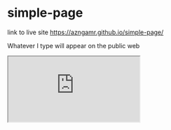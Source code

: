 # simple-page

link to live site https://azngamr.github.io/simple-page/

Whatever I type will appear on the public web

<iframe src="https://docs.google.com/a/gene.com/spreadsheets/d/e/2PACX-1vQ2_30zSEBRw42FU7GASOAIeOJOA_DYbxdU4pxoK_oEVKp04lrOpkIEwzFfa_PNPH5Ff-bNQu1ATJC3/pubhtml?gid=0&amp;single=true&amp;widget=true&amp;headers=false"></iframe>

<div id="anychart-embed-seat-maps-boeing-737" class="anychart-embed anychart-embed-seat-maps-boeing-737">
<script src="https://cdn.anychart.com/releases/8.2.1/js/anychart-base.min.js"></script>
<script src="https://cdn.anychart.com/releases/8.2.1/js/anychart-ui.min.js"></script>
<script src="https://cdn.anychart.com/releases/8.2.1/js/anychart-exports.min.js"></script>
<script src="https://cdn.anychart.com/releases/8.2.1/js/anychart-map.min.js"></script>
<script src="https://code.jquery.com/jquery-latest.min.js"></script>
<script src="https://cdn.anychart.com/csv-data/boeing_737.js"></script>
<div id="ac_style_seat-maps-boeing-737" style="display:none;">
html, body, #container {
    width: 100%;
    height: 100%;
    margin: 0;
    padding: 0;
}
</div>
<script>(function(){
function ac_add_to_head(el){
	var head = document.getElementsByTagName('head')[0];
	head.insertBefore(el,head.firstChild);
}
function ac_add_link(url){
	var el = document.createElement('link');
	el.rel='stylesheet';el.type='text/css';el.media='all';el.href=url;
	ac_add_to_head(el);
}
function ac_add_style(css){
	var ac_style = document.createElement('style');
	if (ac_style.styleSheet) ac_style.styleSheet.cssText = css;
	else ac_style.appendChild(document.createTextNode(css));
	ac_add_to_head(ac_style);
}
ac_add_link('https://cdn.anychart.com/playground-css/seat-map/seat-map-title.css');
ac_add_link('https://cdn.anychart.com/releases/8.2.1/css/anychart-ui.min.css');
ac_add_link('https://cdn.anychart.com/releases/8.2.1/fonts/css/anychart-font.min.css');
ac_add_style(document.getElementById("ac_style_seat-maps-boeing-737").innerHTML);
ac_add_style(".anychart-embed-seat-maps-boeing-737{width:600px;height:450px;}");
})();</script>
<div id="container"></div>
<script>
anychart.onDocumentReady(function () {
    var stage = acgraph.create('container');

    $('#container').append('<div class="seat-map-title">' +
            '<h1>Boeing 737</h1>' +
            '<p>Source <a href="https://cdn.anychart.com/svg-data/seat-map/boeing_737.svg"' +
            'target="_blank">SVG Image</a></p>' + '</div>');

    // get svg file
    $.ajax({
        type: 'GET',
        url: 'https://cdn.anychart.com/svg-data/seat-map/boeing_737.svg',
        // The data that have been used for this sample can be taken from the CDN
        // load SVG image using jQuery ajax
        success: function (svgData) {
            // data for creating a SeatMap
            // from the CDN https://cdn.anychart.com/csv-data/boeing_737.js to data file
            var data = boeingData();
            var chart = anychart.seatMap(data);
            // set svg data,
            chart.geoData(svgData);
            chart.padding([105, 0, 20, 0])
                    // load svg-file how it looked(colors stroke/fill except
                    // for elements of series)
                    .unboundRegions('as-is');

            series = chart.getSeries(0);
            // sets fill series
            series.fill(function () {
                        var attrs = this.attributes;

                        return attrs ? attrs.fill : this.sourceColor;
                    })
                    // sets stroke series
                    .stroke(function () {
                        var attrs = this.attributes;

                        return attrs ? attrs.stroke : this.sourceColor;
                    });

            // sets fill on hover series and select series
            series.hovered().fill(returnColorHoverAndSelect);
            series.selected().fill(returnColorHoverAndSelect);

            // Create chart tooltip own title
            series.tooltip().titleFormat('Place');

            // Create chart tooltip own text
            series.tooltip().format('{%Id}');

            // create label zoom
            var zoomLabel = chart.label(0);
            zoomLabel.text('2x Zoom.')
                    .background('#9E9E9E')
                    .fontColor('#fff')
                    .padding(5)
                    .position('center-top')
                    .offsetX(5)
                    .offsetY(60);

            zoomLabel.listen('click', function () {
                // zoom map in 2 times
                chart.zoom(2);
            });

            // set color for label hover
            zoomLabel.listen('mouseOver', mouseOverLabel);
            zoomLabel.listen('mouseOut', mouseOutLabel);

            // create label zoom to
            var zoomToLabel = chart.label(1);
            zoomToLabel.text('1x Zoom.')
                    .background('#9E9E9E')
                    .fontColor('#fff')
                    .position('center-top')
                    .padding(5)
                    .offsetX(-75)
                    .offsetY(60);

            zoomToLabel.listen('click', function () {
                // zoomTo map
                chart.zoomTo(1);
            });

            // set color for label hover
            zoomToLabel.listen('mouseOver', mouseOverLabel);
            zoomToLabel.listen('mouseOut', mouseOutLabel);

            // label hover info
            var labelHoverPlaceInfo = chart.label(2);
            var labelHoverPlaceInfoFormat = '<span style="color: #545f69; font-size: 14px">' +
                    '<b>Class</b>: %s<br/><b>Place</b>: %s<br/><b>Price</b>: %s</span>';
            labelHoverPlaceInfo.useHtml(true)
                    .padding(10)
                    .hAlign('left')
                    .position('right-top')
                    .anchor('right-top')
                    .offsetY(85)
                    .offsetX(20)
                    .width(250);
            labelHoverPlaceInfo.background({
                fill: '#FCFCFC',
                stroke: '#E1E1E1',
                corners: 3,
                cornerType: 'ROUND'
            });
            labelHoverPlaceInfo.text(anychart.format.subs(labelHoverPlaceInfoFormat, '-', '-', '0'));

            // label select info
            var labelSelectPlace = chart.label(3);
            var labelSelectPlaceFormat = '<span style="color: #545f69; font-size: 14px">' +
                    '<b>Seat Reservation<br/></b><b>Places</b>: %s<br/><b>Total Price</b>: %s</span>';
            labelSelectPlace.useHtml(true)
                    .padding(10)
                    .hAlign('left')
                    .position('right-top')
                    .anchor('right-top')
                    .offsetY(160)
                    .offsetX(20)
                    .width(250);
            labelSelectPlace.background({
                fill: '#FCFCFC',
                stroke: '#E1E1E1',
                corners: 3,
                cornerType: 'ROUND'
            });
            labelSelectPlace.text(anychart.format.subs(labelSelectPlaceFormat, '-', '0'));

            // label info
            var labelInfo = chart.label(4);
            labelInfo.useHtml(true)
                    .padding(10)
                    .hAlign('left')
                    .position('left-top')
                    .anchor('left-top')
                    .offsetY(85)
                    .offsetX(20)
                    .width(270);
            labelInfo.background({
                fill: '#FCFCFC',
                stroke: '#E1E1E1',
                corners: 3,
                cornerType: 'ROUND'
            });
            labelInfo.text('<span style="color: #545f69; font-size: 14px"><b>Please select a location.' +
                    '</b><br><br>You can do this by clicking on the<br>desired location , so you can select' +
                    '<br>multiple locations with the aid<br>of a combination of keys:<br><b><i>shift/ctrl' +
                    ' + target place</i></b>.</span>').useHtml(true);

            // add pointsHover listener to get hovered place info
            chart.listen('pointsHover', function (point) {
                var placeInfo;
                if (point.seriesStatus[0].points[0] !== undefined) {
                    placeInfo = placeInfoFunc(point.seriesStatus[0].points[0].id);
                    labelHoverPlaceInfo.text(anychart.format.subs(labelHoverPlaceInfoFormat, placeInfo.class, placeInfo.place, placeInfo.price));
                }
            });

            // add pointsSelect listener to get select place info
            chart.listen('pointsSelect', function (points) {
                var placesInfo = points.seriesStatus[0].points;
                var placesId = [];
                var totalPrice = 0;

                if (chart.getSelectedPoints().length) {

                    for (var i = 0; i < placesInfo.length; i++) {
                        placesId.push(points.seriesStatus[0].points[i].id);
                        totalPrice += parseInt(placeInfoFunc(points.seriesStatus[0].points[i].id).price);
                    }

                    totalPrice += '$';

                    labelSelectPlace.text(anychart.format.subs(labelSelectPlaceFormat, placesId, totalPrice)).background({
                        fill: '#E5EEF5'
                    });
                }

            });

            // add chartClick listener to reset labelSelectPlace values
            chart.listen('click', function () {
                if (chart.getSelectedPoints().length == 0) {
                    labelSelectPlace.background({
                        fill: '#FCFCFC'
                    });
                    labelHoverPlaceInfo.text(anychart.format.subs(labelHoverPlaceInfoFormat, '-', '-', '0'));
                    labelSelectPlace.text(anychart.format.subs(labelSelectPlaceFormat, '-', '0'));
                }
            });

            // set container id for the chart
            chart.container(stage);
            // initiate chart drawing
            chart.draw();
        }
    });
});

function returnColorHoverAndSelect() {
    return '#64b5f6';
}

function mouseOverLabel() {
    this.background(anychart.color.darken('#9E9E9E', 0.35));
}

function mouseOutLabel() {
    this.background('#9E9E9E');
}

function placeInfoFunc(id) {
    const ECONOM_PLUS_ROW_MIN = 21;
    var regBusinessClass = /[1-3]{1}-(A|B|E|F)/;
    var regeconomClass = /([7-9]{1}|[0-9]{2})-(A|B|C|D|E|F)/;

    var businessClass = id.match(regBusinessClass) ? id.match(regBusinessClass)[0] : false;
    var economPlusClass = id.match(regeconomClass) && id.match(regeconomClass)[1] <= ECONOM_PLUS_ROW_MIN ? id.match(regeconomClass)[0] : false;
    var economClass = id.match(regeconomClass) && id.match(regeconomClass)[1] > ECONOM_PLUS_ROW_MIN ? id.match(regeconomClass)[0] : false;

    switch (id) {
        case businessClass :
            return {
                place: id,
                class: 'Business Class',
                price: '350$'
            };
        case economPlusClass :
            return {
                place: id,
                class: 'Econom-Plus Class',
                price: '250$'
            };
        case economClass :
            return {
                place: id,
                class: 'Econom Class',
                price: '150$'
            };
    }
}
</script>
</div>

